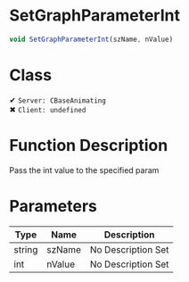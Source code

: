 # SetGraphParameterInt
```js	
void SetGraphParameterInt(szName, nValue)
```
# Class
✔ `Server: CBaseAnimating`  
✖ `Client: undefined`  

# Function Description
Pass the int value to the specified param
# Parameters
Type|Name|Description
--|--|--
string|szName|No Description Set
int|nValue|No Description Set
